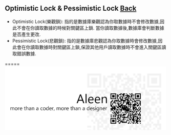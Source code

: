## Optimistic Lock & Pessimistic Lock [Back](./../Database.md)
- Optimistic Lock(樂觀鎖): 指的是數據庫樂觀認為你取數據時不會修改數據,因此不會在你讀取數據的時候對關鍵區上鎖. 當你讀取數據後,數據庫會判斷數據是否產生更改.
- Pessimistic Lock(悲觀鎖): 指的是數據庫悲觀認為你取數據時會修改數據,因此會在你讀取數據時對關鍵區上鎖,保證其他用戶讀取數據時不會進入關鍵區讀取錯誤數據.


=====
<a href="http://aleen42.github.io/" target="_blank" ><img src="./../../pic/tail.gif"></a>

